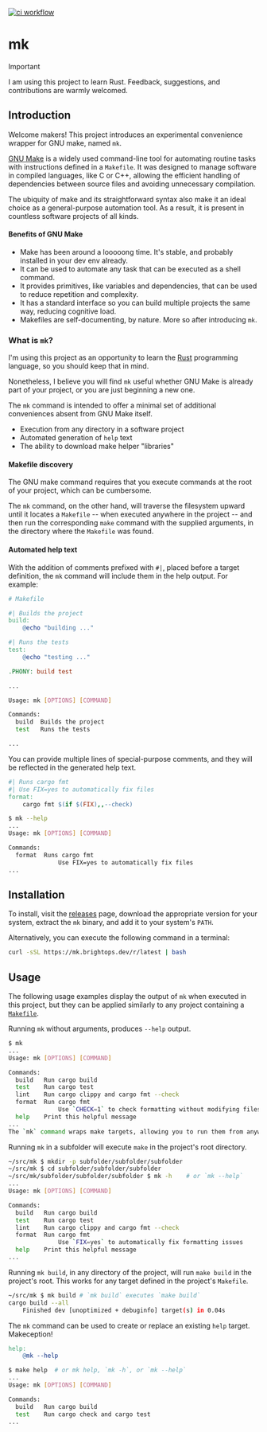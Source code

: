 [![ci workflow](https://github.com/martinwalsh/mk/actions/workflows/ci.yml/badge.svg)](https://github.com/martinwalsh/mk/actions/workflows/ci.yml)

# mk

> [!IMPORTANT]
> I am using this project to learn Rust. Feedback, suggestions, and contributions are warmly welcomed.

## Introduction

Welcome makers! This project introduces an experimental convenience wrapper for
GNU make, named `mk`.

[GNU Make](https://www.gnu.org/software/make/) is a widely used command-line
tool for automating routine tasks with instructions defined in a `Makefile`. It
was designed to manage software in compiled languages, like C or C++, allowing
the efficient handling of dependencies between source files and avoiding
unnecessary compilation.

The ubiquity of make and its straightforward syntax also make it an ideal choice
as a general-purpose automation tool. As a result, it is present in countless
software projects of all kinds.

#### Benefits of GNU Make

- Make has been around a looooong time. It's stable, and probably installed in your dev env already.
- It can be used to automate any task that can be executed as a shell command.
- It provides primitives, like variables and dependencies, that can be used to reduce repetition and complexity.
- It has a standard interface so you can build multiple projects the same way, reducing cognitive load.
- Makefiles are self-documenting, by nature. More so after introducing `mk`.

### What is `mk`?

I'm using this project as an opportunity to learn the [Rust](https://www.rust-lang.org/)
programming language, so you should keep that in mind.

Nonetheless, I believe you will find `mk` useful whether GNU Make is already
part of your project, or you are just beginning a new one.

The `mk` command is intended to offer a minimal set of additional conveniences
absent from GNU Make itself.

- Execution from any directory in a software project
- Automated generation of `help` text
- The ability to download make helper "libraries"

#### Makefile discovery

The GNU make command requires that you execute commands at the root of your
project, which can be cumbersome.

The `mk` command, on the other hand, will traverse the filesystem upward until
it locates a `Makefile` -- when executed anywhere in the project -- and then
run the corresponding `make` command with the supplied arguments, in the
directory where the `Makefile` was found.

#### Automated help text

With the addition of comments prefixed with `#|`, placed before a target
definition, the `mk` command will include them in the help output. For example:

```Makefile
# Makefile

#| Builds the project
build:
    @echo "building ..."

#| Runs the tests
test:
    @echo "testing ..."

.PHONY: build test

```

```sh
...

Usage: mk [OPTIONS] [COMMAND]

Commands:
  build  Builds the project
  test   Runs the tests

...
```

You can provide multiple lines of special-purpose comments, and they will be reflected in the generated help text.

```Makefile
#| Runs cargo fmt
#| Use FIX=yes to automatically fix files
format:
    cargo fmt $(if $(FIX),,--check)
```

```sh
$ mk --help
...
Usage: mk [OPTIONS] [COMMAND]

Commands:
  format  Runs cargo fmt
              Use FIX=yes to automatically fix files
...

```

## Installation

To install, visit the [releases](https://github.com/martinwalsh/mk/releases)
page, download the appropriate version for your system, extract the `mk` binary,
and add it to your system's `PATH`.

Alternatively, you can execute the following command in a terminal:

```sh
curl -sSL https://mk.brightops.dev/r/latest | bash
```

## Usage

The following usage examples display the output of `mk` when executed in this project,
but they can be applied similarly to any project containing a [`Makefile`](./Makefile).

Running `mk` without arguments, produces `--help` output.

```sh
$ mk
...
Usage: mk [OPTIONS] [COMMAND]

Commands:
  build   Run cargo build
  test    Run cargo test
  lint    Run cargo clippy and cargo fmt --check
  format  Run cargo fmt
              Use `CHECK=1` to check formatting without modifying files
  help    Print this helpful message
...
The `mk` command wraps make targets, allowing you to run them from anywhere in the project.
```

Running `mk` in a subfolder will execute `make` in the project's root directory.


```sh
~/src/mk $ mkdir -p subfolder/subfolder/subfolder
~/src/mk $ cd subfolder/subfolder/subfolder 
~/src/mk/subfolder/subfolder/subfolder $ mk -h    # or `mk --help`
...
Usage: mk [OPTIONS] [COMMAND]

Commands:
  build   Run cargo build
  test    Run cargo test
  lint    Run cargo clippy and cargo fmt --check
  format  Run cargo fmt
              Use `FIX=yes` to automatically fix formatting issues
  help    Print this helpful message
...
```

Running `mk build`, in any directory of the project, will run `make build` in
the project's root. This works for any target defined in the project's `Makefile`.

```sh
~/src/mk $ mk build # `mk build` executes `make build`
cargo build --all
    Finished dev [unoptimized + debuginfo] target(s) in 0.04s
```

The `mk` command can be used to create or replace an existing `help` target. Makeception!

```Makefile
help:
    @mk --help
```

```sh
$ make help  # or mk help, `mk -h`, or `mk --help`
...
Usage: mk [OPTIONS] [COMMAND]

Commands:
  build   Run cargo build
  test    Run cargo check and cargo test
...
```
